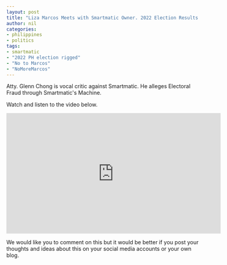 ```yaml
---
layout: post
title: "Liza Marcos Meets with Smartmatic Owner. 2022 Election Results Possibly Rigged?"
author: nil
categories:
- philippines
- politics
tags:
- smartmatic
- "2022 PH election rigged"
- "No to Marcos"
- "NoMoreMarcos"
---
```


Atty. Glenn Chong is vocal critic against Smartmatic. He alleges Electoral Fraud through Smartmatic's Machine. 


Watch and listen to the video below.

<iframe width="560" height="315" src="https://www.youtube.com/embed/Fvc21BgWRqc?start=14666&end=15261" title="YouTube video player" frameborder="0" allow="accelerometer; autoplay; clipboard-write; encrypted-media; gyroscope; picture-in-picture; web-share" allowfullscreen></iframe>


We would like you to comment on this but it would be better if you post your thoughts and ideas about this on your social media accounts or your own blog.
